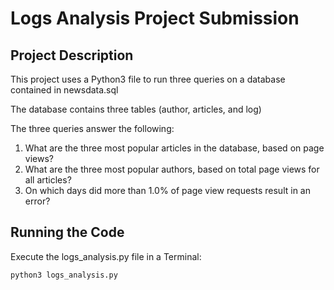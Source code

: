 # Logs Analysis Project Submission

## Project Description
This project uses a Python3 file to run three queries on a database contained in newsdata.sql

The database contains three tables (author, articles, and log)

The three queries answer the following:
1. What are the three most popular articles in the database, based on page views?
2. What are the three most popular authors, based on total page views for all articles?
3. On which days did more than 1.0% of page view requests result in an error?

## Running the Code
Execute the logs_analysis.py file in a Terminal:

```
python3 logs_analysis.py
```
